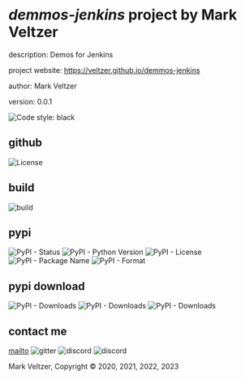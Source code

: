 # *demmos-jenkins* project by Mark Veltzer

description: Demos for Jenkins

project website: https://veltzer.github.io/demmos-jenkins

author: Mark Veltzer

version: 0.0.1

![Code style: black](https://img.shields.io/badge/code%20style-black-000000.svg)

## github

![License](https://img.shields.io/github/license/veltzer/demos-jenkins)

## build

![build](https://github.com/veltzer/demmos-jenkins/workflows/build/badge.svg)

## pypi

![PyPI - Status](https://img.shields.io/pypi/status/demos-jenkins)
![PyPI - Python Version](https://img.shields.io/pypi/pyversions/demos-jenkins)
![PyPI - License](https://img.shields.io/pypi/l/demos-jenkins)
![PyPI - Package Name](https://img.shields.io/pypi/v/demos-jenkins)
![PyPI - Format](https://img.shields.io/pypi/format/demos-jenkins)

## pypi download

![PyPI - Downloads](https://img.shields.io/pypi/dd/demos-jenkins)
![PyPI - Downloads](https://img.shields.io/pypi/dw/demos-jenkins)
![PyPI - Downloads](https://img.shields.io/pypi/dm/demos-jenkins)



## contact me
[mailto](mailto:mark.veltzer@gmail.com)
![gitter](https://img.shields.io/gitter/room/veltzer/mark.veltzer)
![discord](https://img.shields.io/discord/719336281624281119)
![discord](https://img.shields.io/discord/719336282194444302)

Mark Veltzer, Copyright © 2020, 2021, 2022, 2023
